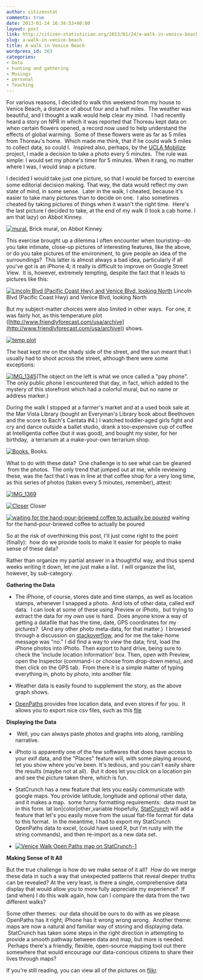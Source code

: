 ```yaml
---
author: citizenstat
comments: true
date: 2013-01-24 16:34:53+00:00
layout: post
link: http://citizen-statistician.org/2013/01/24/a-walk-in-venice-beach/
slug: a-walk-in-venice-beach
title: A walk in Venice Beach
wordpress_id: 363
categories:
- Data
- hunting and gathering
- Musings
- personal
- Teaching
---
```


For various reasons, I decided to walk this weekend from my house to Venice Beach, a distance of about four and a half miles.  The weather was beautiful, and I thought a walk would help clear my mind.  I had recently heard a story on NPR in which it was reported that Thoreau kept data on when certain flowers opened, a record now used to help understand the effects of global warming.  Some of these flowers were as far as 5 miles from Thoreau's home.  Which made me think, that if he could walk 5 miles to collect data, so could I.  Inspired also, perhaps, by the [UCLA Mobilize ](http://www.exploringcs.org/about/related-grants/mobilize)project, I made a decision to take a photo every 5 minutes.  The rule was simple: I would set my phone's timer for 5 minutes. When it rang, no matter where I was, I would snap a picture.

I decided I would take just one picture, so that I would be forced to exercise some editorial decision making. That way, the data would reflect my own state of mind, in some sense.  Later in the walk, I cheated, because it's easier to take many pictures than to decide on one.  I also sometimes cheated by taking pictures of things when it wasn't the right time.  Here's the last picture I decided to take, at the end of my walk (I took a cab home. I am that lazy) on Abbot Kinney.

[![mural.](http://citizen-statistician.org/wp-content/uploads/2013/01/IMG_1376-224x300.jpg)](http://citizen-statistician.org/2013/01/24/a-walk-in-venice-beach/img_1376/) Brick mural, on Abbot Kinney

This exercise brought up a dilemma I often encounter when touristing--do you take intimate, close-up pictures of interesting features, like the above, or do you take pictures of the environment, to give people an idea of the surroundings?  This latter is almost always a bad idea, particularly if all you've got is an iPhone 4; it really is difficult to improve on Google Street View.  It is, however, extremely tempting, despite the fact that it leads to pictures like this:

[![Lincoln Blvd (Pacific Coast Hwy) and Venice Blvd, looking North](http://citizen-statistician.org/wp-content/uploads/2013/01/IMG_1355-300x224.jpg)](http://citizen-statistician.org/2013/01/24/a-walk-in-venice-beach/img_1355/) Lincoln Blvd (Pacific Coast Hwy) and Venice Blvd, looking North

But my subject-matter choices were also limited in other ways.  For one, it was fairly hot, as this temperature plot ([http://www.friendlyforecast.com/usa/archive](http://www.friendlyforecast.com/usa/archive)) shows.

[![temp plot](http://citizen-statistician.org/wp-content/uploads/2013/01/temp-plot-231x300.jpg)](http://citizen-statistician.org/2013/01/24/a-walk-in-venice-beach/temp-plot-2/)

The heat kept me on the shady side of the street, and the sun meant that I usually had to shoot across the street, although there were some exceptions:

[![IMG_1345](http://citizen-statistician.org/wp-content/uploads/2013/01/IMG_1345-300x224.jpg)](http://citizen-statistician.org/2013/01/24/a-walk-in-venice-beach/img_1345/)(The object on the left is what we once called a "pay phone". The only public phone I encountered that day, in fact, which added to the mystery of this storefront which had a colorful mural, but no name or address marker.)

During the walk I stopped at a farmer's market and at a used book sale at the Mar Vista Library (bought an Everyman's Library book about Beethoven and the score to Bach's Cantata #4.) I watched toddler-aged girls fight and cry and dance outside a ballet studio, drank a too-expensive cup of coffee at Intelligentia coffee (but it was good), and bought my sister, for her birthday,  a terrarium at a make-your-own terrarium shop.

[![Books.](http://citizen-statistician.org/wp-content/uploads/2013/01/IMG_1342-150x150.jpg)](http://citizen-statistician.org/2013/01/24/a-walk-in-venice-beach/img_1342/) Books.

What to do with these data?  One challenge is to see what can be gleaned  from the photos.  The only trend that jumped out at me, while reviewing these, was the fact that I was in line at that coffee shop for a very long time, as this series of photos (taken every 5 minutes, remember), attest:

[![IMG_1369](http://citizen-statistician.org/wp-content/uploads/2013/01/IMG_1369-300x224.jpg)](http://citizen-statistician.org/2013/01/24/a-walk-in-venice-beach/img_1369/)

[![Closer](http://citizen-statistician.org/wp-content/uploads/2013/01/IMG_1371-300x224.jpg)](http://citizen-statistician.org/2013/01/24/a-walk-in-venice-beach/img_1371/) Closer

[![waiting for the hand-pour-briewed coffee to actually be poured](http://citizen-statistician.org/wp-content/uploads/2013/01/IMG_13731-300x224.jpg)](http://citizen-statistician.org/2013/01/24/a-walk-in-venice-beach/img_1373-2/) waiting for the hand-pour-briewed coffee to actually be poured

So at the risk of overthinking this post, I'll just come right to the point (finally):  how do we provide tools to make it easier for people to make sense of these data?

Rather than organize my partial answer in a thoughtful way, and thus spend weeks writing it down, let me just make a list.  I will organize the list, however, by sub-category.

**Gathering the Data**



	
  * The iPhone, of course, stores date and time stamps, as well as location stamps, whenever I snapped a photo.  And lots of other data, called exif data.  I can look at some of these using Preview or iPhoto,  but trying to extract the data for my own use is hard.  Does anyone know a way of getting a datafile that has the time, date, GPS coordinates for my pictures?  (And any other photo meta-data, for that matter.)  I browsed through a discussion on [stackoverflow](http://stackoverflow.com/questions/616346/iphone-access-location-information-from-a-photo), and for me the take-home message was "no." I did find a way to _view_ the data; first, load the iPhone photos into iPhoto. Then export to hard drive, being sure to check the 'include location information' box. Then, open with Preview, open the Inspector (command-i or choose from drop-down menu), and then click on the GPS tab.  From there it is a simple matter of typing everything in, photo by photo, into another file.

	
  * Weather data is easily found to supplement the story, as the above graph shows.

	
  * [OpenPaths](https://openpaths.cc) provides free location data, and even stores if for you.  It allows you to export nice csv files, such as this [file](https://www.dropbox.com/s/kl4ec7fg9o8fz8e/openpathsvenicewalk.csv)


**Displaying the Data**



	
  *  Well, you can always paste photos and graphs into along, rambling narrative.

	
  * iPhoto is apparently one of the few softwares that does have access to your exif data, and the "Places" feature will, with some playing around, let you show where you've been. It's tedious, and you can't easily share the results (maybe not at all).  But it does let you click on a location pin and see the picture taken there, which is fun.

	
  * StatCrunch has a new feature that lets you easily communicate with google maps. You provide latitude, longitude and optional other data, and it makes a map.  some funny formatting requirements:  data must be in this form  lat lon|color|other_variable
Hopefully, [StatCrunch](http://www.statcrunch.com) will add a feature that let's you easily move from the usual flat-file format for data to this format.  In the meantime, I had to export my StatCrunch OpenPaths data to excel, (could have used R, but I'm rusty with the string commands), and then re-import as a new data set.

	
  * [![Venice Walk Open Paths map on StatCrunch-1](http://citizen-statistician.org/wp-content/uploads/2013/01/Venice-Walk-Open-Paths-map-on-StatCrunch-1-150x150.jpg)](http://citizen-statistician.org/2013/01/24/a-walk-in-venice-beach/venice-walk-open-paths-map-on-statcrunch-1/)


**Making Sense of It All**

But the true challenge is how do we make sense of it all?  How do we merge these data in such a way that unexpected patterns that reveal deeper truths can be revealed? At the very least, is there a single, comprehensive data display that would allow you to more fully appreciate my experience?  If (and when) I do this walk again, how can I compare the data from the two different walks?

Some other themes:  our data should be ours to do with as we please. OpenPaths has it right; iPhone has it wrong wrong wrong.  Another theme: maps are now a natural and familiar way of storing and displaying data.  StatCrunch has taken some steps in the right direction in attempting to provide a smooth pathway between data and map, but more is needed.  Perhaps there's a friendly, flexible, open-source mapping tool out there somewhere that would encourage our data-concious citizens to share their lives through maps?

If you're still reading, you can view all of the pictures on [flikr](http://flic.kr/s/aHsjDFcekH).
